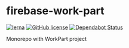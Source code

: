 # firebase-work-part

[![lerna](https://img.shields.io/badge/maintained%20with-lerna-cc00ff.svg)](https://lerna.js.org/)
[![GitHub license](https://img.shields.io/github/license/i62navpm/firebaseWorkPart)](https://github.com/i62navpm/firebaseWorkPart/blob/master/LICENSE)
[![Dependabot Status](https://api.dependabot.com/badges/status?host=github&repo=i62navpm/node-nats)](https://dependabot.com/)

Monorepo with WorkPart project
